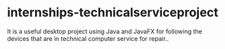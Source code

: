 # internships-technicalserviceproject
It is a useful desktop project using Java and JavaFX for following the devices that are in technical computer service for repair..
